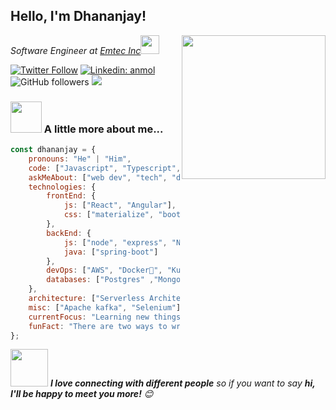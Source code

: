 <h2>Hello, I'm Dhananjay!</h2>
<img align='right' src="https://media.giphy.com/media/M9gbBd9nbDrOTu1Mqx/giphy.gif" width="230">
<p><em>Software Engineer at <a href="https://www.emtec.digital/">Emtec Inc</a><img src="https://media.giphy.com/media/WUlplcMpOCEmTGBtBW/giphy.gif" width="30"> 
</em></p>

[![Twitter Follow](https://img.shields.io/twitter/follow/jay_tweets__?label=Follow)](https://twitter.com/jay_tweets__)
[![Linkedin: anmol](https://img.shields.io/badge/-dhananjay-blue?style=flat-square&logo=Linkedin&logoColor=white&link=https://www.linkedin.com/in/dhananjay-shinde-a5a763168)](https://www.linkedin.com/in/dhananjay-shinde-a5a763168)
![GitHub followers](https://img.shields.io/github/followers/dhananjay5544?label=Follow&style=social)
![](https://visitor-badge.glitch.me/badge?page_id=dhananjay5544.dhananjay5544)

### <img src="https://media.giphy.com/media/VgCDAzcKvsR6OM0uWg/giphy.gif" width="50"> A little more about me...  

```javascript
const dhananjay = {
    pronouns: "He" | "Him",
    code: ["Javascript", "Typescript", "Java"],
    askMeAbout: ["web dev", "tech", "devops", "cloud"],
    technologies: {
        frontEnd: {
            js: ["React", "Angular"],
            css: ["materialize", "bootstrap"]
        },
        backEnd: {
            js: ["node", "express", "Next.js"],
            java: ["spring-boot"]
        },
        devOps: ["AWS", "Docker🐳", "Kubernates", "Ansible", "CI CD", "microservices", "Jenkins", "Terraform"],
        databases: ["Postgres" ,"Mongo", "MySql", "Cassandra"]
    },
    architecture: ["Serverless Architecture", "Progressive web applications", "Single page applications"],
    misc: ["Apache kafka", "Selenium"],
    currentFocus: "Learning new things",
    funFact: "There are two ways to write error-free programs; only the third one works"
};
```

<img src="https://media.giphy.com/media/LnQjpWaON8nhr21vNW/giphy.gif" width="60"> <em><b>I love connecting with different people</b> so if you want to say <b>hi, I'll be happy to meet you more!</b> 😊</em>
